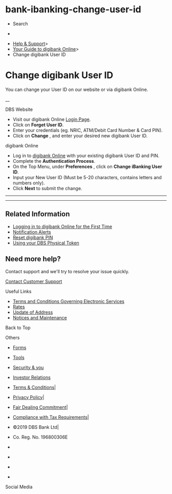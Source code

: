 # bank-ibanking-change-user-id

[](https://www.dbs.com.sg)

  * Search 

  * 


[](https://www.dbs.com.sg/personal/default.page)

  * [Help & Support](https://www.dbs.com.sg/personal/support/home.html)>
  * [Your Guide to digibank Online](https://www.dbs.com.sg/personal/support/guide-ibanking.html)>
  * Change digibank User ID



# Change digibank User ID

You can change your User ID on our website or via digibank Online.

__  
  


DBS Website

  * Visit our digibank Online [Login Page](https://internet-banking.dbs.com.sg/).
  * Click on **Forget User ID**.
  * Enter your credentials (eg. NRIC, ATM/Debit Card Number & Card PIN).
  * Click on **Change** , and enter your desired new digibank User ID.  




digibank Online

  * Log in to [digibank Online](https://internet-banking.dbs.com.sg/) with your existing digibank User ID and PIN. 
  * Complete the **Authentication Process**.
  * On the Top Menu, under **Preferences** , click on **Change iBanking User ID**.
  * Input your New User ID (Must be 5-20 characters, contains letters and numbers only). 
  * Click **Next** to submit the change.  




* * *

* * *

## Related Information

  * [Logging in to digibank Online for the First Time](https://www.dbs.com.sg/personal/support/bank-ibanking-first-time-login.html)
  * [Notification Alerts](https://www.dbs.com.sg/personal/support/bank-ibanking-notification-alerts.html)
  * [Reset digibank PIN](https://www.dbs.com.sg/personal/support/bank-ibanking-reset-pin.html)
  * [Using your DBS Physical Token](https://www.dbs.com.sg/personal/support/bank-ibanking-using-ib-secure-device.html)



## Need more help?

Contact support and we'll try to resolve your issue quickly.

[Contact Customer Support](https://www.dbs.com.sg/personal/contact-us.page)

Useful Links

  * [Terms and Conditions Governing Electronic Services](https://www.dbs.com.sg/personal/deposits/terms-conditions-electronic-services.page)
  * [Rates](https://www.dbs.com.sg/personal/rates-online/default.page)
  * [Update of Address](https://www.dbs.com.sg/personal/deposits/update-address.page)
  * [Notices and Maintenance](https://www.dbs.com.sg/personal/deposits/maintenance-schedule.page)



Back to Top

Others

  * [Forms](https://www.dbs.com.sg/personal/forms/default.page)
  * [Tools](https://www.dbs.com.sg/personal/calculators/default.page)
  * [Security & you](https://www.dbs.com.sg/personal/deposits/security-and-you/default.page)
  * [Investor Relations](https://www.dbs.com/investor/default.page)



  * [Terms & Conditions](https://www.dbs.com/terms/default.page)|
  * [Privacy Policy](https://www.dbs.com/privacy/default.page)|
  * [Fair Dealing Commitment](https://www.dbs.com/fairdealing/default.page)|
  * [Compliance with Tax Requirements](https://www.dbs.com.sg/personal/compliance-tax-requirements/index.html)|
  * ©2019 DBS Bank Ltd|
  * Co. Reg. No. 196800306E



  * [](https://www.facebook.com/dbs.sg)
  * [](https://twitter.com/dbsbank)
  * [](https://www.linkedin.com/company/dbs-bank)
  * [](https://www.youtube.com/dbs)



Social Media
